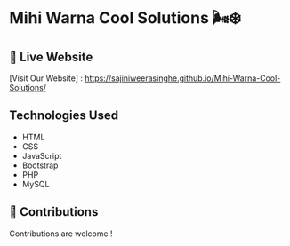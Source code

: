 # Mihi Warna Cool Solutions 🌬️❄️

## 🔗 Live Website  
[Visit Our Website] : https://sajiniweerasinghe.github.io/Mihi-Warna-Cool-Solutions/

## Technologies Used
- HTML
- CSS
- JavaScript
- Bootstrap
- PHP
- MySQL

## 🤝 Contributions
Contributions are welcome !
